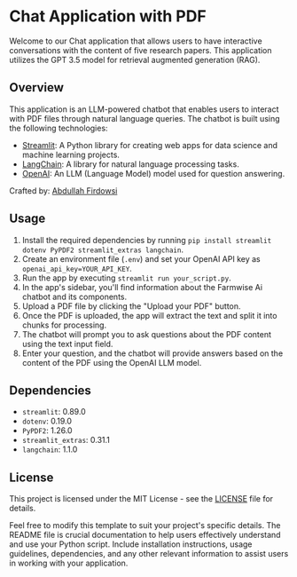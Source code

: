 # Chat Application with PDF

Welcome to our Chat application that allows users to have interactive conversations with the content of five research papers. This application utilizes the GPT 3.5 model for retrieval augmented generation (RAG).

## Overview
This application is an LLM-powered chatbot that enables users to interact with PDF files through natural language queries. The chatbot is built using the following technologies:

- [Streamlit](https://streamlit.io/): A Python library for creating web apps for data science and machine learning projects.
- [LangChain](https://python.langchain.com/): A library for natural language processing tasks.
- [OpenAI](https://platform.openai.com/docs/models): An LLM (Language Model) model used for question answering.

Crafted by: [Abdullah Firdowsi](https://github.com/abdullahfirdowsi)

## Usage
1. Install the required dependencies by running `pip install streamlit dotenv PyPDF2 streamlit_extras langchain`.
2. Create an environment file (`.env`) and set your OpenAI API key as `openai_api_key=YOUR_API_KEY`.
3. Run the app by executing `streamlit run your_script.py`.
4. In the app's sidebar, you'll find information about the Farmwise Ai chatbot and its components.
5. Upload a PDF file by clicking the "Upload your PDF" button.
6. Once the PDF is uploaded, the app will extract the text and split it into chunks for processing.
7. The chatbot will prompt you to ask questions about the PDF content using the text input field.
8. Enter your question, and the chatbot will provide answers based on the content of the PDF using the OpenAI LLM model.

## Dependencies
- `streamlit`: 0.89.0
- `dotenv`: 0.19.0
- `PyPDF2`: 1.26.0
- `streamlit_extras`: 0.31.1
- `langchain`: 1.1.0

## License
This project is licensed under the MIT License - see the [LICENSE](LICENSE) file for details.

Feel free to modify this template to suit your project's specific details. The README file is crucial documentation to help users effectively understand and use your Python script. Include installation instructions, usage guidelines, dependencies, and any other relevant information to assist users in working with your application.
